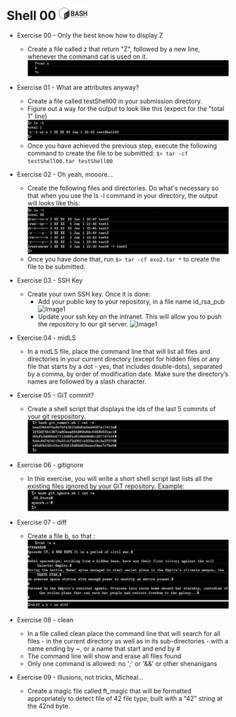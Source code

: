 # Shell 00       <img src="pics/bash.png" width="64" height="30" />

- Exercise 00 - Only the best know how to display Z
  - Create a file called z that return "Z", followed by a new line, whenever the command cat is used on it.
  ![Image1](pics/only_z.png)

- Exercise 01 - What are attributes anyway?
  - Create a file called testShell00 in your submission directory.
  - Figure out a way for the output to look like this (expect for the "total 1" line)
  ![Image1](pics/testshell00.png)
  - Once you have achieved the previous step, execute the following command to create the file to be submitted: ```$> tar -cf testShell00.tar testShell00```
- Exercise 02 - Oh yeah, mooore...
  - Create the following files and directories. Do what's necessary so that when you use the ls -l command in your directory, the output will looks like this:
  ![Image1](pics/exercise_02.png)
  - Once you have done that, run ```$> tar -cf exo2.tar *``` to create the file to be submitted.

- Exercise 03 - SSH Key
  - Create your own SSH key. Once it is done:
    - Add your public key to your repository, in a file name id_rsa_pub
    ![Image1](pics/exercise_01_1.png)
    - Update your ssh key on the intranet. This will allow you to push the repository to our git server.
    ![Image1](pics/exercise_01_2.png)

- Exercise 04 - midLS
  - In a midLS file, place the command line that will list all files and directories in your current directory (except for hidden files or any file that starts by a dot - yes, that includes double-dots), separated by a comma, by order of modification date. Make sure the directory’s names are followed by a slash character.

- Exercise 05 - GiT commit?
  - Create a shell script that displays the ids of the last 5 commits of your git respository.
![Image1](pics/exercise_05.png)


- Exercise 06 - gitignore
  - In this exercise, you will write a short shell script last lists all the existing files ignored by your GiT repository. Example:
  ![Image1](pics/exercise_06.png)
  
- Exercise 07 - diff
  - Create a file b, so that :
  ![Image1](pics/exercise_07_01.png)
  ![Image1](pics/exercise_07_02.png)

- Exercise 08 - clean
  - In a file called clean place the command line that will search for all files - in the current directory as well as in its sub-directories - with a name ending by ~, or a name that start and end by #
  - The command line will show and erase all files found
  -   Only one command is allowed: no ';' or '&&' or other shenanigans

- Exercise 09 - Illusions, not tricks, Micheal...
  - Create a magic file called ft_magic that will be formatted appropriately to detect file of 42 file type, built with a "42" string at the 42nd byte.

